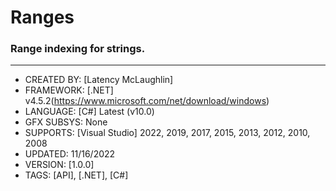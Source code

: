 # Ranges
### Range indexing for strings.

---

* CREATED BY:   [Latency McLaughlin]
* FRAMEWORK:    [.NET] v4.5.2(https://www.microsoft.com/net/download/windows)
* LANGUAGE:     [C#] Latest (v10.0)
* GFX SUBSYS:   None
* SUPPORTS:     [Visual Studio] 2022, 2019, 2017, 2015, 2013, 2012, 2010, 2008
* UPDATED:      11/16/2022
* VERSION:      [1.0.0]
* TAGS:         [API], [.NET], [C#]